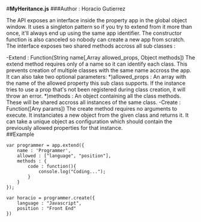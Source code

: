#**MyHeritance.js**
###Author : Horacio Gutierrez

The API exposes an interface inside the property app in the global object window. It uses a singleton pattern so if you try to extend from it more than once, it'll always end up using the same app identifier. The constructor function is also canceled so nobody can create a new app from scratch.
The interface exposes two shared methods accross all sub classes :

-Extend : Function(String name[,Array allowed_props, Object methods])
	The extend method requires only of a name so it can identify each class. This prevents creation of multiple classes with the same name accross the app. It can also take two optional parameters:
		*)allowed_props : An array with the name of the allowed property this sub class supports. If the instance tries to use a prop that's not been registered during class creation, it will throw an error.
		*)methods : An object containing all the class methods. These will be shared accross all instances of the same class.
-Create : Function([Any params])
	The create method requires no arguments to execute. It instanciates a new object from the given class and returns it. It can take a unique object as configuration which should contain the previously allowed properties for that instance.   
##Example
```
var programmer = app.extend({
	name : 'Programmer',
	allowed : ["language", "position"],
	methods : {
		code : function(){
			console.log("Coding...");
		}
	}
});

var horacio = programmer.create({
	language : "Javascript",
	position : "Front End"
})
```